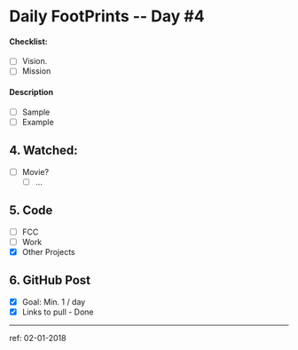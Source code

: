# Daily FootPrints -- Day #4

#### Checklist:
<!-- Go over all ideas, goals, plans, mission, vision, + other points below, and after creating the PR, tick the checkboxes that apply. -->
<!-- If you're unsure about any of these, don't hesitate to think and LOL. We're here to help! -->
- [ ] Vision.
- [ ] Mission

#### Description
<!-- Describe your daily checklist + any notes if apropos -->
- [ ] Sample
- [ ] Example

## 4. Watched: 
* [ ] Movie?
    * [ ] ...

## 5. Code 
- [ ] FCC
- [ ] Work
- [x] Other Projects

## 6. GitHub Post
- [x] Goal: Min. 1 / day
- [x] Links to pull - Done

---

ref: 02-01-2018
